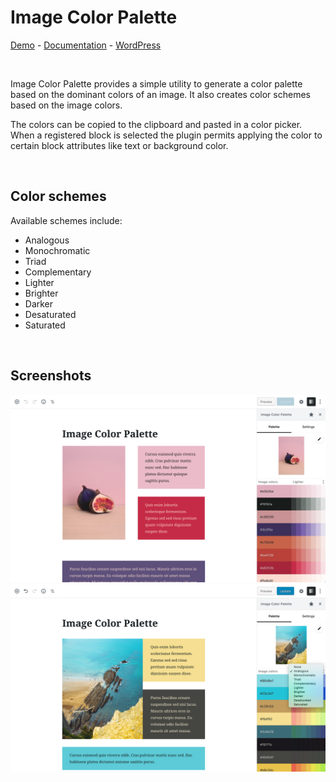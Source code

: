 # Image Color Palette

[Demo](https://gutenberg-showcase.melonpan.io/image-color-palette) - [Documentation](https://melonpan.io/wordpress-plugins/image-color-palette) - [WordPress](https://wordpress.org/plugins/image-color-palette)

<br />

Image Color Palette provides a simple utility to generate a color palette based on the dominant colors of an image. It also creates color schemes based on the image colors.

The colors can be copied to the clipboard and pasted in a color picker. When a registered block is selected the plugin permits applying the color to certain block attributes like text or background color.

<br />

## Color schemes

Available schemes include:

- Analogous
- Monochromatic
- Triad
- Complementary
- Lighter
- Brighter
- Darker
- Desaturated
- Saturated

<br />

## Screenshots

<img src="assets-repo/screenshot-1.png" width="700px" alt="Example use of palette generated colors" />

<img src="assets-repo/screenshot-2.png" width="700px" alt="Scheme select list" />
